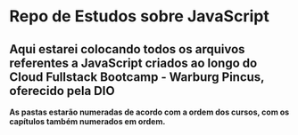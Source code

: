 # Repo de Estudos sobre JavaScript
## Aqui estarei colocando todos os arquivos referentes a JavaScript criados ao longo do Cloud Fullstack Bootcamp - Warburg Pincus, oferecido pela DIO

**As pastas estarão numeradas de acordo com a ordem dos cursos, com os capítulos também numerados em ordem.**
